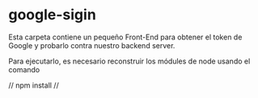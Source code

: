 # google-sigin

Esta carpeta contiene un pequeño Front-End para obtener el token de Google  y probarlo contra nuestro backend server.

Para ejecutarlo, es necesario reconstruir los módules de node usando el comando 

//
npm install
//